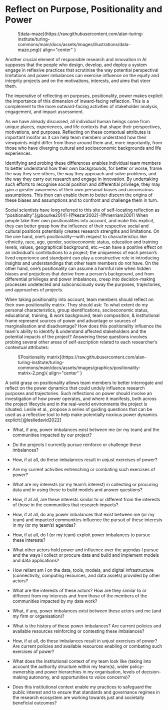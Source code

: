 # Reflect on Purpose, Positionality and Power

<figure markdown>
  ![data-maze](https://raw.githubusercontent.com/alan-turing-institute/turing-commons/main/docs/assets/images/illustrations/data-maze.png){ align="center" }
</figure>

Another crucial element of responsible research and innovation in AI supposes that the people who design, develop, and deploy a system engage in reflexive practices that scrutinise the way potential perspectival limitations and power imbalances can exercise influence on the equity and integrity projects and on the motivations, interests, and aims that steer them. 

The imperative of reflecting on purposes, positionality, power makes explicit the importance of this dimension of inward-facing reflection. This is a complement to the more outward-facing activities of stakeholder analysis, engagement, and impact assessment. 

As we have already discussed, all individual human beings come from unique places, experiences, and life contexts that shape their perspectives, motivations, and purposes. Reflecting on these contextual attributes is important insofar as it can help team members understand how their viewpoints might differ from those around them and, more importantly, from those who have diverging cultural and socioeconomic backgrounds and life experiences. 

Identifying and probing these differences enables individual team members to better understand how their own backgrounds, for better or worse, frame the way they see others, the way they approach and solve problems, and the way they carry out research and engage in innovation. By undertaking such efforts to recognise social position and differential privilege, they may gain a greater awareness of their own personal biases and unconscious assumptions. This then can enable them to better discern the origins of these biases and assumptions and to confront and challenge them in turn.

Social scientists have long referred to this site of self-locating reflection as “positionality”.[@bourke2014]-[@kezar2002]-[@merriam2001] When people take their own positionalities into account, and make this explicit, they can better grasp how the influence of their respective social and cultural positions potentially creates research strengths and limitations. On the one hand, one’s positionality—with respect to characteristics like  ethnicity, race, age, gender, socioeconomic status, education and training levels, values, geographical background, etc.—can have a positive effect on an individual’s contributions to a project; the uniqueness of each person’s lived experience and standpoint can play a constructive role in introducing insights and understandings that other team members do not have. On the other hand, one’s positionality can assume a harmful role when hidden biases and prejudices that derive from a person’s background, and from differential privileges and power imbalances, creep into decision-making processes undetected and subconsciously sway the purposes, trajectories, and approaches of projects.

When taking positionality into account, team members should reflect on their own positionality matrix. They should ask: To what extent do my personal characteristics, group identifications, socioeconomic status, educational, training, & work background, team composition, & institutional frame represent sources of power and advantage or sources of marginalisation and disadvantage? How does this positionality influence the team's ability to identify & understand affected stakeholders and the potential impacts of the project? Answering these questions involves probing several other areas of self-ascription related to each researcher’s contextual attributes:

<figure markdown>
  ![Positionality matrix](https://raw.githubusercontent.com/alan-turing-institute/turing-commons/main/docs/assets/images/graphics/positionality-matrix-2.png){ align="center" }
</figure>

A solid grasp on positionality allows team members to better interrogate and reflect on the power dynamics that could unduly influence research purposes and trajectories. Such reflections on power should involve an investigation of how power operates, and where it manifests, both across the  project lifecycle and in the real-world environments the project is situated. Leslie et al., propose a series of guiding questions that can be used as a reflective tool to help make potentially noxious power dynamics explicit:[@lesliedavid2022]

- What, if any, power imbalances exist between me (or my team) and the communities impacted by our project?

- Do the projects I currently pursue reinforce or challenge these imbalances?

- How, if at all, do these imbalances result in unjust exercises of power? 

- Are my current activities entrenching or combating such exercises of power?

- What are my interests (or my team’s interest) in collecting or procuring data and in using these to build models and answer questions? 

- How, if at all, are these interests similar to or different from the interests of those in the communities that research impacts?

- How, if at all, do any power imbalances that exist between me (or my  team) and impacted communities influence the pursuit of these interests in my (or my team’s) agendas? 

- How, if at all, do I (or my team) exploit power imbalances to pursue these interests?  

 - What other actors hold power and influence over the agendas I pursue and the ways I collect or procure data and build and implement models and data applications?

- How reliant am I on the data, tools, models, and digital infrastructure (connectivity, computing resources, and data assets) provided by other actors?

- What are the interests of these actors? How are they similar to or different from my interests and from those of the members of the communities impacted by my data work?

- What, if any, power imbalances exist between these actors and me (and my firm or organisation)?

- What is the history of these power imbalances? Are current policies and available resources reinforcing or contesting these imbalances?

- How, if at all, do these imbalances result in unjust exercises of power? Are current policies and available resources enabling or combating such exercises of power?

- What does the institutional context of my team look like (taking into account the authority structure within my team(s), wider policy-ownership and power hierarchies in my organisation, levels of decision-making autonomy, and opportunities to voice concerns)? 

- Does this institutional context enable my practices to safeguard the public interest and to ensure that standards and governance regimes in the research ecosystem are working towards just and societally beneficial outcomes?